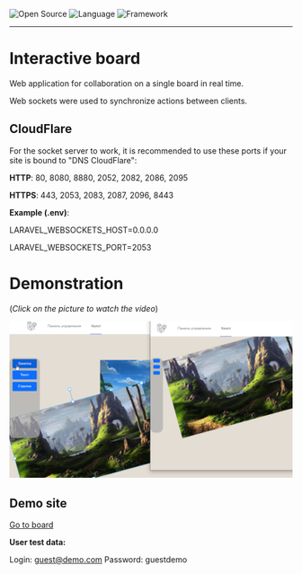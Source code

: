 ![Open Source](https://img.shields.io/badge/Open_source-yes-brightgreen.svg)
![Language](https://img.shields.io/badge/Language-PHP-blue.svg)
![Framework](https://img.shields.io/badge/Framework-Laravel-red.svg)

---
# Interactive board
Web application for collaboration on a single board in real time.

Web sockets were used to synchronize actions between clients.

## CloudFlare

For the socket server to work, it is recommended to use these ports if your site is bound to "DNS CloudFlare":

**HTTP**: 80, 8080, 8880, 2052, 2082, 2086, 2095

**HTTPS**: 443, 2053, 2083, 2087, 2096, 8443

**Example (.env)**:

LARAVEL_WEBSOCKETS_HOST=0.0.0.0

LARAVEL_WEBSOCKETS_PORT=2053

# Demonstration

(*Click on the picture to watch the video*)

[![YouTube DEMO](demo-pic-1.png)](https://www.youtube.com/watch?v=lI8tVwFraBo)

## Demo site

[Go to board](https://board.vincy.ru)

**User test data:**

Login: guest@demo.com
Password: guestdemo
